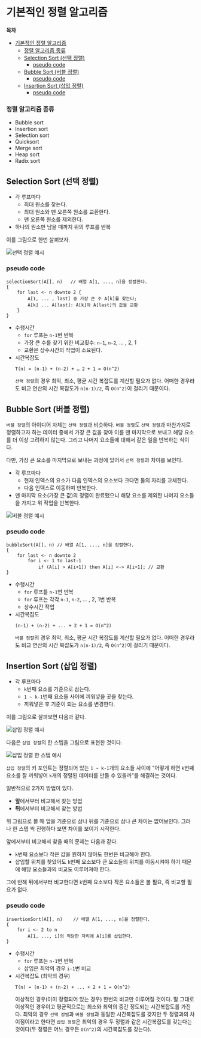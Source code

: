 # 기본적인 정렬 알고리즘

**목차**

- [기본적인 정렬 알고리즘](#기본적인-정렬-알고리즘)
    - [정렬 알고리즘 종류](#정렬-알고리즘-종류)
  - [Selection Sort (선택 정렬)](#selection-sort-선택-정렬)
    - [pseudo code](#pseudo-code)
  - [Bubble Sort (버블 정렬)](#bubble-sort-버블-정렬)
    - [pseudo code](#pseudo-code-1)
  - [Insertion Sort (삽입 정렬)](#insertion-sort-삽입-정렬)
    - [pseudo code](#pseudo-code-2)

### 정렬 알고리즘 종류

- Bubble sort
- Insertion sort
- Selection sort
- Quicksort
- Merge sort
- Heap sort
- Radix sort

## Selection Sort (선택 정렬)

- 각 루프마다
  - 최대 원소를 찾는다.
  - 최대 원소와 맨 오른쪽 원소를 교환한다.
  - 맨 오른쪽 원소를 제외한다.
- 하나의 원소만 남을 때까지 위의 루프를 반복

이를 그림으로 한번 살펴보자.

<img src="./images/1.png" alt="선택 정렬 예시" />

### pseudo code

```
selectionSort(A[], n)   // 배열 A[1, ..., n]을 정렬한다.
{
	for last <- n downto 2 {
		A[1, ... , last] 중 가장 큰 수 A[k]를 찾는다;
		A[k] ... A[last]: A[k]와 A[last]의 값을 교환
	}
}
```

- 수행시간
  - `for` 루프는 `n-1`번 반복
  - 가장 큰 수를 찾기 위한 비교횟수: `n-1`, `n-2`, … , 2, 1
  - 교환은 상수시간의 작업이 소요된다.
- 시간복잡도
  ```
  T(n) = (n-1) + (n-2) + … 2 + 1 = O(n^2)
  ```
  `선택 정렬`의 경우 최악, 최소, 평균 시간 복잡도를 계산할 필요가 없다. 어떠한 경우라도 비교 연산의 시간 복잡도가 `n(n-1)/2`, 즉 `O(n^2)`이 걸리기 때문이다.

## Bubble Sort (버블 정렬)

`버블 정렬`의 아이디어 자체는 `선택 정렬`과 비슷하다. `버블 정렬`도 `선택 정렬`과 마찬가지로 정렬하고자 하는 데이터 중에서 가장 큰 값을 찾아 이를 맨 마지막으로 보내고 해당 요소를 더 이상 고려하지 않는다. 그리고 나머지 요소들에 대해서 같은 일을 반복하는 식이다.

다만, 가장 큰 요소를 마지막으로 보내는 과정에 있어서 `선택 정렬`과 차이를 보인다.

- 각 루프마다
  - 현재 인덱스의 요소가 다음 인덱스의 요소보다 크다면 둘의 자리를 교체한다.
  - 다음 인덱스로 이동하며 반복한다.
- 맨 마지막 요소(가장 큰 값)의 정렬이 완료됐으니 해당 요소를 제외한 나머지 요소들을 가지고 위 작업을 반복한다.

<img src="./images/2.png" alt="버블 정렬 예시" />

### pseudo code

```
bubbleSort(A[], n) // 배열 A[1, ..., n]을 정렬한다.
{
	for last <- n downto 2
		for i <- 1 to last-1
			if (A[i] > A[i+1]) then A[i] <-> A[i+1]; // 교환
}
```

- 수행시간
  - `for` 루프틑 `n-1`번 반복
  - `for` 루프는 각각 `n-1`, `n-2`, … , 2, 1번 반복
  - 상수시간 작업
- 시간복잡도
  ```
  (n-1) + (n-2) + ... + 2 + 1 = O(n^2)
  ```
  `버블 정렬`의 경우 최악, 최소, 평균 시간 복잡도를 계산할 필요가 없다. 어떠한 경우라도 비교 연산의 시간 복잡도가 `n(n-1)/2`, 즉 `O(n^2)`이 걸리기 때문이다.

## Insertion Sort (삽입 정렬)

- 각 루프마다
  - `k`번째 요소를 기준으로 삼는다.
  - `1 ~ k-1`번째 요소들 사이에 끼워넣을 곳을 찾는다.
  - 끼워넣은 후 기준이 되는 요소를 변경한다.

이를 그림으로 살펴보면 다음과 같다.

<img src="./images/3.png" alt="삽입 정렬 예시" />

다음은 `삽입 정렬`의 한 스텝을 그림으로 표현한 것이다.

<img src="./images/4.png" alt="삽입 정렬 한 스텝 예시" />

`삽입 정렬`의 키 포인트는 정렬되어 있는 `1 ~ k-1`개의 요소들 사이에 "어떻게 하면 `k`번째 요소를 잘 끼워넣어 `k`개의 정렬된 데이터를 만들 수 있을까"를 해결하는 것이다.

일반적으로 2가지 방법이 있다.

- **앞**에서부터 비교해서 찾는 방법
- **뒤**에서부터 비교해서 찾는 방법

위 그림으로 볼 때 앞을 기준으로 삼나 뒤를 기준으로 삼나 큰 차이는 없어보인다. 그러나 한 스텝 씩 진행하다 보면 차이를 보이기 시작한다.

앞에서부터 비교해서 찾을 때의 문제는 다음과 같다.

- `k`번째 요소보다 작은 값을 원하지 않아도 한번은 비교해야 한다.
- 삽입할 위치를 찾았어도 `k`번째 요소보다 큰 요소들의 위치를 이동시켜야 하기 때문에 해당 요소들과의 비교도 이루어져야 한다.

그에 반해 뒤에서부터 비교한다면 `k`번째 요소보다 작은 요소들은 볼 필요, 즉 비교할 필요가 없다.

### pseudo code

```
insertionSort(A[], n)    // 배열 A[1, ..., n]을 정렬한다.
{
	for i <- 2 to n
		A[1, ..., i]의 적당한 자리에 A[i]를 삽입한다.
}
```

- 수행시간
  - `for` 루프는 `n-1`번 반복
  - 삽입은 최악의 경우 `i-1`번 비교
- 시간복잡도 (최악의 경우)
  ```
  T(n) = (n-1) + (n-2) + ... + 2 + 1 = O(n^2)
  ```
  이상적인 경우(이미 정렬되어 있는 경우) 한번의 비교만 이루어질 것이다. 말 그대로 이상적인 경우이고 평균적으로는 최소와 최악의 중간 정도되는 시간복잡도를 가진다.
  최악의 경우 `선택 정렬`과 `버블 정렬`과 동일한 시간복잡도를 갖지만 두 정렬과의 차이점이라고 한다면 `삽입 정렬`은 최악의 경우 두 정렬과 같은 시간복잡도를 갖는다는 것이다(두 정렬은 어느 경우든 `O(n^2)`의 시간복잡도를 갖는다).
